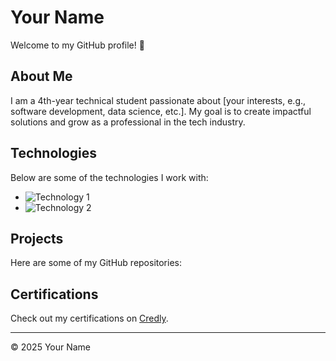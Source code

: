 # Your Name

Welcome to my GitHub profile! 👋

## About Me
I am a 4th-year technical student passionate about [your interests, e.g., software development, data science, etc.]. My goal is to create impactful solutions and grow as a professional in the tech industry.

## Technologies
Below are some of the technologies I work with:
<!-- Add technology icons or images using Markdown -->
- ![Technology 1](path/to/tech1.png)
- ![Technology 2](path/to/tech2.png)

## Projects
Here are some of my GitHub repositories:
<!-- Add project links here -->
<!-- Example:
- [Project 1](https://github.com/yourusername/project1): Description of the project.
- [Project 2](https://github.com/yourusername/project2): Description of the project.
-->

## Certifications
Check out my certifications on [Credly](https://www.credly.com/users/your-profile).

---

© 2025 Your Name

